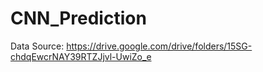 # CNN_Prediction

Data Source: https://drive.google.com/drive/folders/15SG-chdqEwcrNAY39RTZJjvl-UwiZo_e
